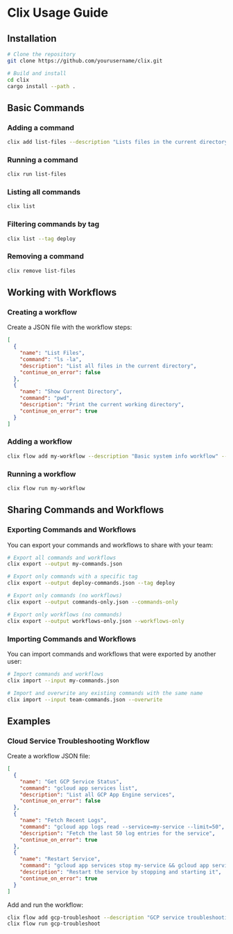 # Clix Usage Guide

## Installation

```bash
# Clone the repository
git clone https://github.com/yourusername/clix.git

# Build and install
cd clix
cargo install --path .
```

## Basic Commands

### Adding a command

```bash
clix add list-files --description "Lists files in the current directory" --command "ls -la"
```

### Running a command

```bash
clix run list-files
```

### Listing all commands

```bash
clix list
```

### Filtering commands by tag

```bash
clix list --tag deploy
```

### Removing a command

```bash
clix remove list-files
```

## Working with Workflows

### Creating a workflow

Create a JSON file with the workflow steps:

```json
[
  {
    "name": "List Files",
    "command": "ls -la",
    "description": "List all files in the current directory",
    "continue_on_error": false
  },
  {
    "name": "Show Current Directory",
    "command": "pwd",
    "description": "Print the current working directory",
    "continue_on_error": true
  }
]
```

### Adding a workflow

```bash
clix flow add my-workflow --description "Basic system info workflow" --steps-file workflow.json
```

### Running a workflow

```bash
clix flow run my-workflow
```

## Sharing Commands and Workflows

### Exporting Commands and Workflows

You can export your commands and workflows to share with your team:

```bash
# Export all commands and workflows
clix export --output my-commands.json

# Export only commands with a specific tag
clix export --output deploy-commands.json --tag deploy

# Export only commands (no workflows)
clix export --output commands-only.json --commands-only

# Export only workflows (no commands)
clix export --output workflows-only.json --workflows-only
```

### Importing Commands and Workflows

You can import commands and workflows that were exported by another user:

```bash
# Import commands and workflows
clix import --input my-commands.json

# Import and overwrite any existing commands with the same name
clix import --input team-commands.json --overwrite
```

## Examples

### Cloud Service Troubleshooting Workflow

Create a workflow JSON file:

```json
[
  {
    "name": "Get GCP Service Status",
    "command": "gcloud app services list",
    "description": "List all GCP App Engine services",
    "continue_on_error": false
  },
  {
    "name": "Fetch Recent Logs",
    "command": "gcloud app logs read --service=my-service --limit=50",
    "description": "Fetch the last 50 log entries for the service",
    "continue_on_error": true
  },
  {
    "name": "Restart Service",
    "command": "gcloud app services stop my-service && gcloud app services start my-service",
    "description": "Restart the service by stopping and starting it",
    "continue_on_error": true
  }
]
```

Add and run the workflow:

```bash
clix flow add gcp-troubleshoot --description "GCP service troubleshooting" --steps-file gcp-workflow.json --tags cloud,gcp
clix flow run gcp-troubleshoot
```
